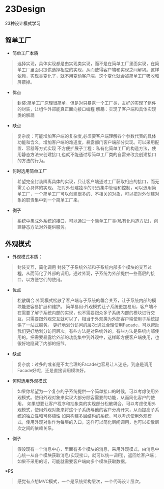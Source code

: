 # 23Design

23种设计模式学习
## 简单工厂
*  简单工厂本质
>选择实现，具体实现都是由实现类实现，而不是在简单工厂里面实现，在简单工厂里面只提供选择相应的实现，从而使得客户端和实现之间解耦。这样依赖，实现类变化了，就不用变动客户端，这个变化就会被简单工厂吸收和屏蔽掉。

* 优点
>封装:简单工厂原理很简单，但是对只暴露一个工厂类，友好的实现了组件的封装，让组件外部能真正面向接口编程
>解耦：实现了客户端和具体实现类的解耦

* 缺点
>复杂度：可能增加客户端的复杂度,必须要客户端理解各个参数代表的具体功能和含义，增加客户端的难道度，暴露部门客户端部分实现。可以采用配置、容器等方式实现
>不方便扩展子工程：私有化简单工厂的构造方法，使用静态方法来创建接口,也就不能通过写简单工厂类的自雷来改变创建接口的方法的行为。

* 何时选用简单工厂
>希望完全封装隔离具体的实现，只让客户端通过工厂获取相应的接口，而无需关心具体的实现。
>把对外创建独享的职责集中管理和控制，可以选用简单工厂，一个简单工厂可以创建很多的、不相关的对象，可以把对外创建对象的职责集中到一个简单工厂来。

* 例子
>系统中集成外系统的接口，可以通过一个简单工厂类(私有化构造方法)，创建静态方法对外提供服务。

## 外观模式
*  外观模式本质：
>封装交互，简化调用 封装了子系统外部和子系统内部多个模块的交互过程，从而简化了外部的调用。通过外观，子系统为外部提供一些高层的接口，以方便它们的使用。

* 优点
>松散耦合:外观模式松散了客户端与子系统的耦合关系，让子系统内部的模块能更容易扩展和维护。
>简单易用:外观模式让子系统更加易用，客户端不在需要了解子系统内部的实现，也不需要跟众多子系统内部的模块进行交互，只需要跟外观交互就可以了，相当于外观类为外部客户端使用子系统提供了一站式服务。
>更好地划分访问的层次:通过合理使用Facade，可以帮助我们更好地划分访问层次。有些方法是对系统外的，有些方法是系统内部使用的。把需要暴露给外部的功能集中到外观中，这样即方便客户端使用，也很好地隐藏了内部的细节。

* 缺点
>复杂度：过多的或者是不太合理的Facade也容易让人迷惑。到底是调用Facade好呢，还是直接调用模块好。

* 何时选用外观模式
>如果你希望为一个复杂的子系统提供一个简单接口的时候，可以考虑使用外观模式。使用外观对象来实现大部分顾客需要的功能，从而简化客户的使用。
>如果想要让客户程序和抽象类的实现部分松散耦合，可以考虑使用外观模式，使用外观对象来将这个子系统与他的客户分离开来，从而提高子系统的独立性和可移植性
>如果构建多层结构的系统，可以考虑使用外观模式，使用外观对象作为每层的入口，这样可以简化层间调用，也可以松散层次之间的依赖关系。

* 例子
>假设现有一个消息中心，里面有多个模块的消息，采用外观模式，由消息中心统一从各个模块获取消息(实现接口，就可以统一调用)，返回给客户端；如果不采用的话，可能就需要客户端向多个模块获取数据。

*PS
>感觉有点想MVC模式，一个是系统架构层次，一个代码设计层次。
